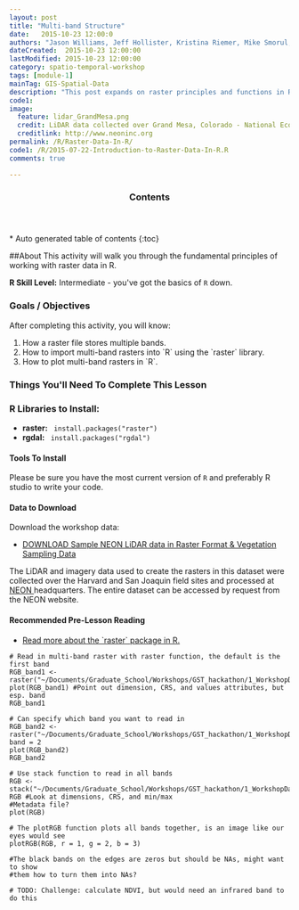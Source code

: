 ```yaml
---
layout: post
title: "Multi-band Structure"
date:   2015-10-23 12:00:0
authors: "Jason Williams, Jeff Hollister, Kristina Riemer, Mike Smorul, Zack Brym"
dateCreated:  2015-10-23 12:00:00
lastModified: 2015-10-23 12:00:00
category: spatio-temporal-workshop
tags: [module-1]
mainTag: GIS-Spatial-Data
description: "This post expands on raster principles and functions in R for multi-band files."
code1: 
image:
  feature: lidar_GrandMesa.png
  credit: LiDAR data collected over Grand Mesa, Colorado - National Ecological Observatory Network (NEON)
  creditlink: http://www.neoninc.org
permalink: /R/Raster-Data-In-R/
code1: /R/2015-07-22-Introduction-to-Raster-Data-In-R.R
comments: true

---
```


<section id="table-of-contents" class="toc">
  <header>
    <h3>Contents</h3>
  </header>
<div id="drawer" markdown="1">
*  Auto generated table of contents
{:toc}
</div>
</section><!-- /#table-of-contents -->

##About
This activity will walk you through the fundamental principles of working 
with raster data in R.

**R Skill Level:** Intermediate - you've got the basics of `R` down.

<div id="objectives">

<h3>Goals / Objectives</h3>
After completing this activity, you will know:
<ol>
<li>How a raster file stores multiple bands.</li>
<li>How to import multi-band rasters into `R` using the `raster` library.</li>
<li>How to plot multi-band rasters in `R`.</li>
</ol>

<h3>Things You'll Need To Complete This Lesson</h3>

<h3>R Libraries to Install:</h3>
<ul>
<li><strong>raster:</strong> <code> install.packages("raster")</code></li>
<li><strong>rgdal:</strong> <code> install.packages("rgdal")</code></li>

</ul>
<h4>Tools To Install</h4>

Please be sure you have the most current version of `R` and preferably
R studio to write your code.


<h4>Data to Download</h4>

Download the workshop data:
<ul>
<li><a href="http://figshare.com/articles/NEON_AOP_Hyperspectral_Teaching_Dataset_SJER_and_Harvard_forest/1580086" class="btn btn-success"> DOWNLOAD Sample NEON LiDAR data in Raster Format & Vegetation Sampling Data</a></li>
</ul>

<p>The LiDAR and imagery data used to create the rasters in this dataset were 
collected over the Harvard and San Joaquin field sites 
and processed at <a href="http://www.neoninc.org" target="_blank" >NEON </a> 
headquarters. The entire dataset can be accessed by request from the NEON website.</p>  

<h4>Recommended Pre-Lesson Reading</h4>
<ul>
<li>
<a href="http://cran.r-project.org/web/packages/raster/raster.pdf" target="_blank">
Read more about the `raster` package in R.</a>
</li>
</ul>
</div>

```
# Read in multi-band raster with raster function, the default is the first band
RGB_band1 <- raster("~/Documents/Graduate_School/Workshops/GST_hackathon/1_WorkshopData/NEON_RemoteSensing/HARV/HARV_RGB_Ortho.tif")
plot(RGB_band1) #Point out dimension, CRS, and values attributes, but esp. band
RGB_band1

# Can specify which band you want to read in
RGB_band2 <- raster("~/Documents/Graduate_School/Workshops/GST_hackathon/1_WorkshopData/NEON_RemoteSensing/HARV/HARV_RGB_Ortho.tif", band = 2
plot(RGB_band2)
RGB_band2

# Use stack function to read in all bands
RGB <- stack("~/Documents/Graduate_School/Workshops/GST_hackathon/1_WorkshopData/NEON_RemoteSensing/HARV/HARV_RGB_Ortho.tif")
RGB #Look at dimensions, CRS, and min/max
#Metadata file? 
plot(RGB)

# The plotRGB function plots all bands together, is an image like our eyes would see
plotRGB(RGB, r = 1, g = 2, b = 3)

#The black bands on the edges are zeros but should be NAs, might want to show 
#them how to turn them into NAs? 

# TODO: Challenge: calculate NDVI, but would need an infrared band to do this
```
